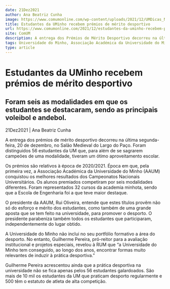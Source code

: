```yaml
---
date: 21Dez2021
author: Ana Beatriz Cunha
image: https://www.comumonline.com/wp-content/uploads/2021/12/UMDicas_NG_PRemiosMeritoDesportivo2020-61-1500x865.jpg
title: Estudantes da UMinho recebem prémios de mérito desportivo
url: https://www.comumonline.com/2021/12/estudantes-da-uminho-recebem-premios-de-merito-desportivo/
site: ComUM
description: A entrega dos Prémios de Mérito Desportivo decorreu na última segunda-feira, 20 de dezembro. Foram distinguidos 56 estudantes da Universidade do Minho.
tags: Universidade do Minho, Associação Académica da Universidade do Minho, Guilherme Pereira, Rui Oliveira, Prémios de mérito desportivo, 2020/2021
type: article
---
```



# Estudantes da UMinho recebem prémios de mérito desportivo

## Foram seis as modalidades em que os estudantes se destacaram, sendo as principais voleibol e andebol.

21Dez2021 | Ana Beatriz Cunha

A entrega dos prémios de mérito desportivo decorreu na última segunda-feira, 20 de dezembro, no Salão Medieval do Largo do Paço. Foram distinguidos 56 estudantes da UM que, para além de se sagrarem campeões de uma modalidade, tiveram um ótimo aproveitamento escolar.

Os prémios são relativos à época de 2020/2021. Época em que, pela primeira vez, a Associação Académica da Universidade do Minho (AAUM) conquistou os melhores resultados dos Campeonatos Nacionais Universitários. Os alunos premiados competiram por seis modalidades diferentes. Foram representados 32 cursos da academia minhota, sendo que a Escola de Engenharia foi a que teve maior destaque.

O presidente da AAUM, Rui Oliveira, entende que estes títulos provêm não só do esforço e mérito dos estudantes, como também de uma grande aposta que se tem feito na universidade, para promover o desporto. O presidente parabeniza também todos os estudantes que participaram, independentemente do lugar obtido.

A Universidade do Minho não inclui no seu portfólio formativo a área do desporto. No entanto, Guilherme Pereira, pró-reitor para a avaliação institucional e projetos especiais, revelou à RUM que “a Universidade do Minho tem conseguido, ao longo dos anos, encontrar formas muito relevantes de induzir à prática desportiva.”

Guilherme Pereira acrescentou ainda que a prática desportiva na universidade não se fica apenas pelos 56 estudantes galardoados. São mais de 10 mil os estudantes da UM que praticam desporto regularmente e 500 têm o estatuto de atleta de alta competição.

